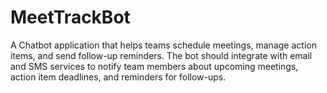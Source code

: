 # MeetTrackBot
A Chatbot application that helps teams schedule meetings, manage action items, and send follow-up reminders. The bot should integrate with email and SMS services to notify team members about upcoming meetings, action item deadlines, and reminders for follow-ups.
